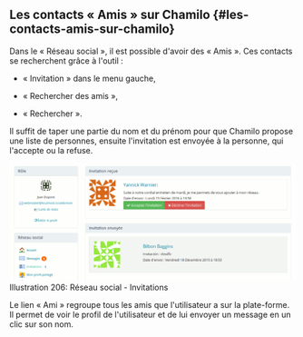 ## Les contacts « Amis » sur Chamilo {#les-contacts-amis-sur-chamilo}

Dans le « Réseau social », il est possible d&#039;avoir des « Amis ». Ces contacts se recherchent grâce à l&#039;outil :

*   « Invitation » dans le menu gauche,

*   « Rechercher des amis »,

*   « Rechercher ».

Il suffit de taper une partie du nom et du prénom pour que Chamilo propose une liste de personnes, ensuite l&#039;invitation est envoyée à la personne, qui l&#039;accepte ou la refuse.

![](../assets/image282.png)Illustration 206: Réseau social - Invitations

Le lien « Ami » regroupe tous les amis que l&#039;utilisateur a sur la plate-forme. Il permet de voir le profil de l&#039;utilisateur et de lui envoyer un message en un clic sur son nom.